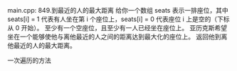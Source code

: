 main.cpp:
849.到最近的人的最大距离
给你一个数组 seats 表示一排座位，其中 seats[i] = 1 代表有人坐在第 i 个座位上，seats[i] = 0 代表座位 i 上是空的（下标从 0 开始）。
至少有一个空座位，且至少有一人已经坐在座位上。
亚历克斯希望坐在一个能够使他与离他最近的人之间的距离达到最大化的座位上。
返回他到离他最近的人的最大距离。

一次遍历的方法
